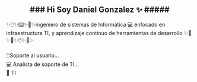 <html>
                                                        

<head>
</head>
<body>
	    <H2> <center> ### Hi Soy Daniel Gonzalez ✨ ##### </center> </H2>
  ✨🖱️✨⌨️✨💯✨ingeniero de sistemas de Informática 💻 enfocado en infraestructura TI, 
	y aprendizaje continuo de herramientas de desarrollo ✨📝✨💯✨🖱️✨📱✨
	
<br>
<br>
🖱️Soporte al usuario...
<br>
💻 Analista de soporte de TI... 
<br>
📲 TI  
<br>
<br>


</center> </H2>



</body>

</html>

 

 


